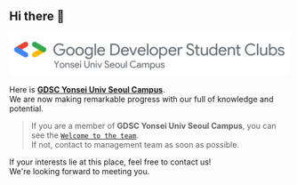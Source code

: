 ## Hi there 👋

<img src="/imgs/GDSC Yonsei Univ Seoul Campus Horizontal color.png" width=600>

Here is [**GDSC Yonsei Univ Seoul Campus**](https://gdsc-ys.github.io). \
We are now making remarkable progress with our full of knowledge and potential.

> If you are a member of **GDSC Yonsei Univ Seoul Campus**, you can see the [`Welcome to the team`](https://github.com/gdsc-ys?view_as=member). \
> If not, contact to management team as soon as possible.

If your interests lie at this place, feel free to contact us! \
We're looking forward to meeting you.
